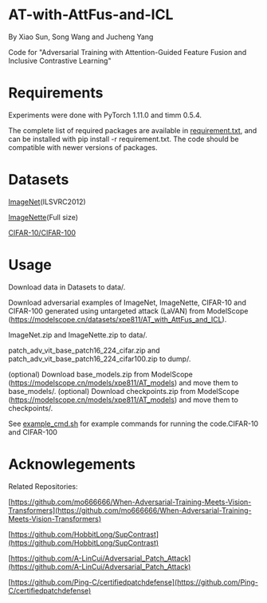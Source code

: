 # AT-with-AttFus-and-ICL
By Xiao Sun, Song Wang and Jucheng Yang

Code for "Adversarial Training with Attention-Guided Feature Fusion and Inclusive Contrastive Learning"

# Requirements
Experiments were done with PyTorch 1.11.0 and timm 0.5.4. 

The complete list of required packages are available in [requirement.txt](requirement.txt), and can be installed with pip install -r requirement.txt. The code should be compatible with newer versions of packages. 

# Datasets
[ImageNet](https://image-net.org/download.php)(ILSVRC2012) 

[ImageNette](https://s3.amazonaws.com/fast-ai-imageclas/imagenette2.tgz)(Full size) 

[CIFAR-10/CIFAR-100](https://www.cs.toronto.edu/~kriz/cifar.html)

# Usage
Download data in Datasets to data/.

Download adversarial examples of ImageNet, ImageNette, CIFAR-10 and CIFAR-100 generated using untargeted attack (LaVAN) from ModelScope (https://modelscope.cn/datasets/xpe811/AT_with_AttFus_and_ICL).

ImageNet.zip and ImageNette.zip to data/.

patch_adv_vit_base_patch16_224_cifar.zip and patch_adv_vit_base_patch16_224_cifar100.zip to dump/.


(optional) Download base_models.zip from ModelScope (https://modelscope.cn/models/xpe811/AT_models) and move them to base_models/.
(optional) Download checkpoints.zip from ModelScope (https://modelscope.cn/models/xpe811/AT_models) and move them to checkpoints/.


See [example_cmd.sh](example_cmd.sh) for example commands for running the code.CIFAR-10 and CIFAR-100

# Acknowlegements
Related Repositories:

[https://github.com/mo666666/When-Adversarial-Training-Meets-Vision-Transformers](https://github.com/mo666666/When-Adversarial-Training-Meets-Vision-Transformers)

[https://github.com/HobbitLong/SupContrast](https://github.com/HobbitLong/SupContrast)

[https://github.com/A-LinCui/Adversarial_Patch_Attack](https://github.com/A-LinCui/Adversarial_Patch_Attack)

[https://github.com/Ping-C/certifiedpatchdefense](https://github.com/Ping-C/certifiedpatchdefense)
